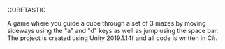 CUBETASTIC

A game where you guide a cube through a set of 3 mazes by moving sideways 
using the "a" and "d" keys as well as jump using the space bar. The project is created
using Unity 2019.1.14f and all code is written in C#.

